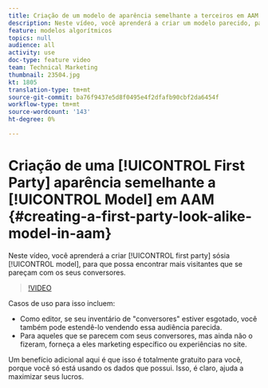 ```yaml
---
title: Criação de um modelo de aparência semelhante a terceiros em AAM
description: Neste vídeo, você aprenderá a criar um modelo parecido, para que você possa encontrar mais visitantes que se pareçam com seus conversores.
feature: modelos algorítmicos
topics: null
audience: all
activity: use
doc-type: feature video
team: Technical Marketing
thumbnail: 23504.jpg
kt: 1805
translation-type: tm+mt
source-git-commit: ba76f9437e5d8f0495e4f2dfafb90cbf2da6454f
workflow-type: tm+mt
source-wordcount: '143'
ht-degree: 0%

---
```



# Criação de uma [!UICONTROL First Party] aparência semelhante a [!UICONTROL Model] em AAM {#creating-a-first-party-look-alike-model-in-aam}

Neste vídeo, você aprenderá a criar [!UICONTROL first party] sósia [!UICONTROL model], para que possa encontrar mais visitantes que se pareçam com os seus conversores.

>[!VIDEO](https://video.tv.adobe.com/v/23504/?quality=12)

Casos de uso para isso incluem:

* Como editor, se seu inventário de &quot;conversores&quot; estiver esgotado, você também pode estendê-lo vendendo essa audiência parecida.
* Para aqueles que se parecem com seus conversores, mas ainda não o fizeram, forneça a eles marketing específico ou experiências no site.

Um benefício adicional aqui é que isso é totalmente gratuito para você, porque você só está usando os dados que possui. Isso, é claro, ajuda a maximizar seus lucros.
